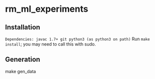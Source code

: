 # rm_ml_experiments

## Installation
`
Dependencies:
  javac 1.7+
  git
  python3 (as python3 on path)
`
Run `make install`; you may need to call this with sudo.

## Generation

make gen_data
